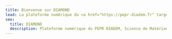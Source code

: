 ```yaml
---
title: Bienvenue sur DIAMOND
lead: La plateforme numérique du <a href="https://pepr-diadem.fr" target="_blank">PEPR DIADEM</a>
seo:
  title: DIAMOND
  description: Plateforme numérique du PEPR DIADEM, Science de Matériaux, France 2030, CNRS, CEA, Agence Nationale pour la Recherche, Conteneurs, Apptainer, Calcul Scientifique, Visualisation, Workflows, Bases de données, Documentation.
---
```

